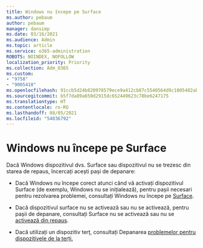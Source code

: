 ```yaml
---
title: Windows nu începe pe Surface
ms.author: pebaum
author: pebaum
manager: dansimp
ms.date: 03/16/2021
ms.audience: Admin
ms.topic: article
ms.service: o365-administration
ROBOTS: NOINDEX, NOFOLLOW
localization_priority: Priority
ms.collection: Adm_O365
ms.custom:
- "9758"
- "9005418"
ms.openlocfilehash: 91ccb5d24b820978579ece9a412cb87c5540564d9c1005482ab928b53a0c1a10
ms.sourcegitcommit: b5f7da89a650d2915dc652449623c78be6247175
ms.translationtype: HT
ms.contentlocale: ro-RO
ms.lasthandoff: 08/05/2021
ms.locfileid: "54036792"
---
```

# <a name="windows-doesnt-start-on-surface"></a>Windows nu începe pe Surface

Dacă Windows dispozitivul dvs. Surface sau dispozitivul nu se trezesc din starea de repaus, încercați acești pași de depanare:

- Dacă Windows nu începe corect atunci când vă activați dispozitivul Surface (de exemplu, Windows nu se inițialează), pentru pașii necesari pentru rezolvarea problemei, consultați Windows nu începe pe [Surface](https://support.microsoft.com/surface/windows-doesn-t-start-on-surface-3dd47ea1-472a-4514-c8e1-ff81bd72be5c).

- Dacă dispozitivul surface nu se activează sau nu se activează, pentru pașii de depanare, consultați Surface nu se activează sau nu se [activează din repaus](https://support.microsoft.com/surface/surface-won-t-turn-on-or-wake-from-sleep-1e181652-3db8-5ca1-9649-7390fafb102a).

- Dacă utilizați un dispozitiv terț, consultați Depanarea [problemelor pentru dispozitivele de la terți.](https://support.microsoft.com/topic/b6f3408d-dac9-43e2-82f6-e620ca783636)

